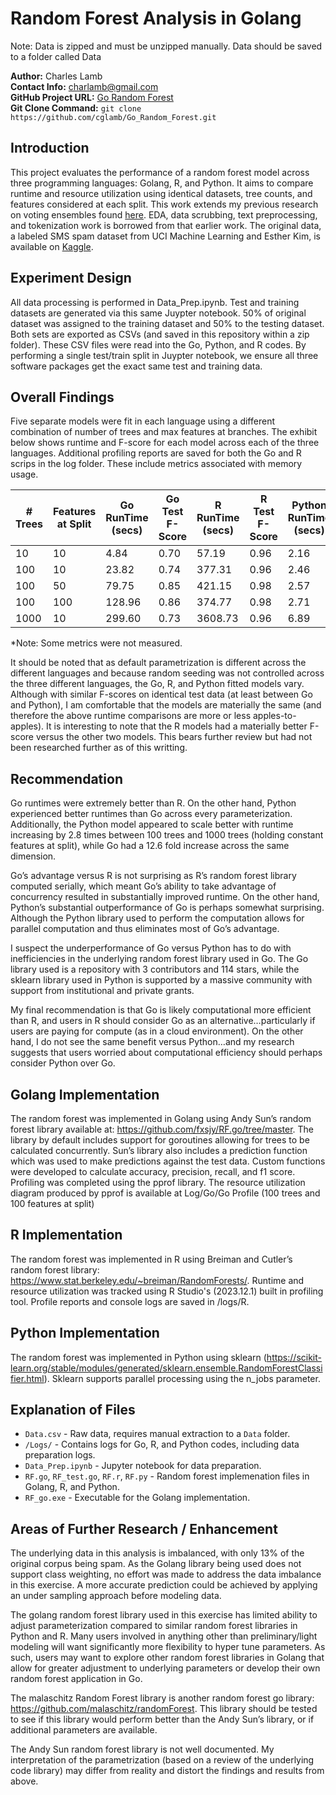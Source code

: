 # Random Forest Analysis in Golang

Note:  Data is zipped and must be unzipped manually.  Data should be saved to a folder called Data 

**Author:** Charles Lamb  
**Contact Info:** charlamb@gmail.com  
**GitHub Project URL:** [Go Random Forest](https://github.com/cglamb/Go_Random_Forest)  
**Git Clone Command:** `git clone https://github.com/cglamb/Go_Random_Forest.git`

## Introduction
This project evaluates the performance of a random forest model across three programming languages: Golang, R, and Python. It aims to compare runtime and resource utilization using identical datasets, tree counts, and features considered at each split. This work extends my previous research on voting ensembles found [here](https://github.com/cglamb/Voting_Ensemble_Spam). EDA, data scrubbing, text preprocessing, and tokenization work is borrowed from that earlier work. The original data, a labeled SMS spam dataset from UCI Machine Learning and Esther Kim, is available on [Kaggle](https://www.kaggle.com/datasets/uciml/sms-spam-collection-dataset?resource=download).

## Experiment Design
All data processing is performed in Data_Prep.ipynb.  Test and training datasets are generated via this same Juypter notebook.  50% of original dataset was assigned to the training dataset and 50% to the testing dataset.  Both sets are exported as CSVs (and saved in this repository within a zip folder).  These CSV files were read into the Go, Python, and R codes.  By performing a single test/train split in Juypter notebook, we ensure all three software packages get the exact same test and training data.

## Overall Findings
Five separate models were fit in each language using a different combination of number of trees and max features at branches.  The exhibit below shows runtime and F-score for each model across each of the three languages.  Additional profiling reports are saved for both the Go and R scrips in the log folder.  These include metrics associated with memory usage.  

| # Trees | Features at Split | Go RunTime (secs) | Go Test F-Score | R RunTime (secs) | R Test F-Score | Python RunTime (secs) | Python Test F-Score |
|---------|-------------------|-------------------|-----------------|------------------|----------------|-----------------------|---------------------|
| 10      | 10                | 4.84              | 0.70            | 57.19            | 0.96           | 2.16                  | 0.73                |
| 100     | 10                | 23.82             | 0.74            | 377.31           | 0.96           | 2.46                  | 0.77                |
| 100     | 50                | 79.75             | 0.85            | 421.15           | 0.98           | 2.57                  | 0.83                |
| 100     | 100               | 128.96            | 0.86            | 374.77           | 0.98           | 2.71                  | 0.84                |
| 1000    | 10                | 299.60            | 0.73            | 3608.73          | 0.96           | 6.89                  | 0.84                |

*Note: Some metrics were not measured.

It should be noted that as default parametrization is different across the different languages and because random seeding was not controlled across the three different languages, the Go, R, and Python fitted models vary.  Although with similar F-scores on identical test data (at least between Go and Python), I am comfortable that the models are materially the same (and therefore the above runtime comparisons are more or less apples-to-apples).  It is interesting to note that the R models had a materially better F-score versus the other two models.  This bears further review but had not been researched further as of this writting.

## Recommendation
Go runtimes were extremely better than R.  On the other hand, Python experienced better runtimes than Go across every parameterization.  Additionally, the Python model appeared to scale better with runtime increasing by 2.8 times between 100 trees and 1000 trees (holding constant features at split), while Go had a 12.6 fold increase across the same dimension.

Go’s advantage versus R is not surprising as R’s random forest library computed serially, which meant Go’s ability to take advantage of concurrency resulted in substantially improved runtime.  On the other hand, Python’s substantial outperformance of Go is perhaps somewhat surprising.  Although the Python library used to perform the computation allows for parallel computation and thus eliminates most of Go’s advantage.

I suspect the underperformance of Go versus Python has to do with inefficiencies in the underlying random forest library used in Go.  The Go library used is a repository with 3 contributors and 114 stars, while the sklearn library used in Python is supported by a massive community with support from institutional and private grants.

My final recommendation is that Go is likely computational more efficient than R, and users in R should consider Go as an alternative…particularly if users are paying for compute (as in a cloud environment).  On the other hand, I do not see the same benefit versus Python…and my research suggests that users worried about computational efficiency should perhaps consider Python over Go.  


## Golang Implementation
The random forest was implemented in Golang using Andy Sun’s random forest library available at: https://github.com/fxsjy/RF.go/tree/master.  The library by default includes support for goroutines allowing for trees to be calculated concurrently.  Sun’s library also includes a prediction function which was used to make predictions against the test data.  Custom functions were developed to calculate accuracy, precision, recall, and f1 score.  Profiling was completed using the pprof library.  The resource utilization diagram produced by pprof is available at Log/Go/Go Profile (100 trees and 100 features at split)

## R Implementation
The random forest was implemented in R using Breiman and Cutler’s random forest library: https://www.stat.berkeley.edu/~breiman/RandomForests/.  Runtime and resource utilization was tracked using R Studio's (2023.12.1) built in profiling tool.  Profile reports and console logs are saved in /logs/R.

## Python Implementation
The random forest was implemented in Python using sklearn (https://scikit-learn.org/stable/modules/generated/sklearn.ensemble.RandomForestClassifier.html).  Sklearn supports parallel processing using the n_jobs parameter.  

## Explanation of Files
- `Data.csv` - Raw data, requires manual extraction to a `Data` folder.
- `/Logs/` - Contains logs for Go, R, and Python codes, including data preparation logs.
- `Data_Prep.ipynb` - Jupyter notebook for data preparation.
- `RF.go`, `RF_test.go`, `RF.r`, `RF.py` - Random forest implemenation files in Golang, R, and Python.
- `RF_go.exe` - Executable for the Golang implementation.

## Areas of Further Research / Enhancement
The underlying data in this analysis is imbalanced, with only 13% of the original corpus being spam.  As the Golang library being used does not support class weighting, no effort was made to address the data imbalance in this exercise.  A more accurate prediction could be achieved by applying an under sampling approach before modeling data.

The golang random forest library used in this exercise has limited ability to adjust parameterization compared to similar random forest libraries in Python and R.  Many users involved in anything other than preliminary/light modeling will want significantly more flexibility to hyper tune parameters.  As such, users may want to explore other random forest libraries in Golang that allow for greater adjustment to underlying parameters or develop their own random forest application in Go.  

The malaschitz Random Forest library is another random forest go library: https://github.com/malaschitz/randomForest.  This library should be tested to see if this library would perform better than the Andy Sun’s library, or if additional parameters are available.  

The Andy Sun random forest library is not well documented.  My interpretation of the parametrization (based on a review of the underlying code library) may differ from reality and distort the findings and results from above.
